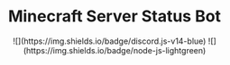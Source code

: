 # <center>Minecraft Server Status Bot</center>
<center>![](https://img.shields.io/badge/discord.js-v14-blue) ![](https://img.shields.io/badge/node-js-lightgreen)</center>
